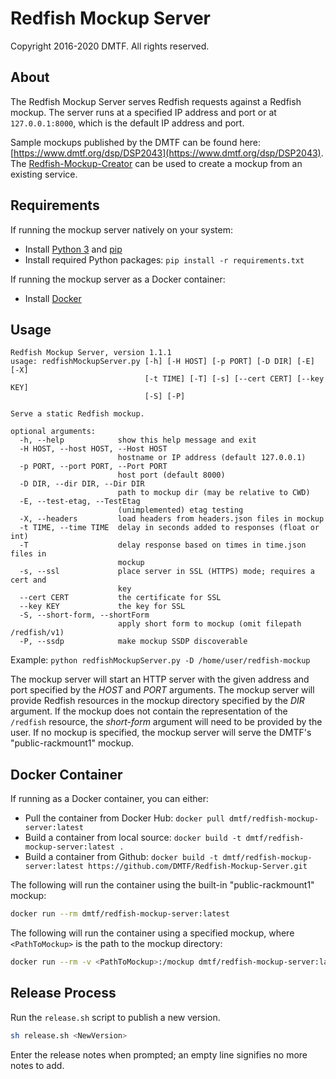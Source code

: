 # Redfish Mockup Server

Copyright 2016-2020 DMTF. All rights reserved.

## About

The Redfish Mockup Server serves Redfish requests against a Redfish mockup.
The server runs at a specified IP address and port or at `127.0.0.1:8000`, which is the default IP address and port.

Sample mockups published by the DMTF can be found here: [https://www.dmtf.org/dsp/DSP2043](https://www.dmtf.org/dsp/DSP2043).
The [Redfish-Mockup-Creator](https://github.com/DMTF/Redfish-Mockup-Creator) can be used to create a mockup from an existing service.

## Requirements

If running the mockup server natively on your system:
* Install [Python 3](https://www.python.org/downloads/) and [pip](https://pip.pypa.io/en/stable/installing/)
* Install required Python packages: `pip install -r requirements.txt`

If running the mockup server as a Docker container:
* Install [Docker](https://www.docker.com/get-started)

## Usage

```
Redfish Mockup Server, version 1.1.1
usage: redfishMockupServer.py [-h] [-H HOST] [-p PORT] [-D DIR] [-E] [-X]
                              [-t TIME] [-T] [-s] [--cert CERT] [--key KEY]
                              [-S] [-P]

Serve a static Redfish mockup.

optional arguments:
  -h, --help            show this help message and exit
  -H HOST, --host HOST, --Host HOST
                        hostname or IP address (default 127.0.0.1)
  -p PORT, --port PORT, --Port PORT
                        host port (default 8000)
  -D DIR, --dir DIR, --Dir DIR
                        path to mockup dir (may be relative to CWD)
  -E, --test-etag, --TestEtag
                        (unimplemented) etag testing
  -X, --headers         load headers from headers.json files in mockup
  -t TIME, --time TIME  delay in seconds added to responses (float or int)
  -T                    delay response based on times in time.json files in
                        mockup
  -s, --ssl             place server in SSL (HTTPS) mode; requires a cert and
                        key
  --cert CERT           the certificate for SSL
  --key KEY             the key for SSL
  -S, --short-form, --shortForm
                        apply short form to mockup (omit filepath /redfish/v1)
  -P, --ssdp            make mockup SSDP discoverable
```

Example: `python redfishMockupServer.py -D /home/user/redfish-mockup`

The mockup server will start an HTTP server with the given address and port specified by the *HOST* and *PORT* arguments.
The mockup server will provide Redfish resources in the mockup directory specified by the *DIR* argument.
If the mockup does not contain the representation of the `/redfish` resource, the *short-form* argument will need to be provided by the user.
If no mockup is specified, the mockup server will serve the DMTF's "public-rackmount1" mockup.

## Docker Container

If running as a Docker container, you can either:
* Pull the container from Docker Hub: `docker pull dmtf/redfish-mockup-server:latest`
* Build a container from local source: `docker build -t dmtf/redfish-mockup-server:latest .`
* Build a container from Github: `docker build -t dmtf/redfish-mockup-server:latest https://github.com/DMTF/Redfish-Mockup-Server.git`

The following will run the container using the built-in "public-rackmount1" mockup:
```bash
docker run --rm dmtf/redfish-mockup-server:latest
```

The following will run the container using a specified mockup, where `<PathToMockup>` is the path to the mockup directory:
```bash
docker run --rm -v <PathToMockup>:/mockup dmtf/redfish-mockup-server:latest -D /mockup
```

## Release Process

Run the `release.sh` script to publish a new version.

```bash
sh release.sh <NewVersion>
```

Enter the release notes when prompted; an empty line signifies no more notes to add.
